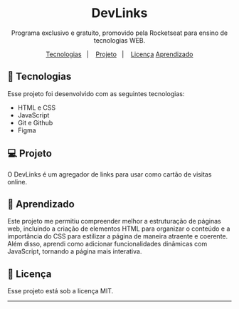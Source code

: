 <h1 align="center"> DevLinks </h1>

<p align="center">
Programa exclusivo e gratuito, promovido pela Rocketseat para ensino de tecnologias WEB. <br/>

<p align="center">
  <a href="#-tecnologias">Tecnologias</a>&nbsp;&nbsp;&nbsp;|&nbsp;&nbsp;&nbsp;
  <a href="#-projeto">Projeto</a>&nbsp;&nbsp;&nbsp;|&nbsp;&nbsp;&nbsp;
  <a href="#memo-licença">Licença</a>
  <a href="aprendizado">Aprendizado</a>
</p>

## 🚀 Tecnologias

Esse projeto foi desenvolvido com as seguintes tecnologias:

- HTML e CSS
- JavaScript
- Git e Github
- Figma

## 💻 Projeto

O DevLinks é um agregador de links para usar como cartão de visitas online.

## 📕 Aprendizado

Este projeto me permitiu compreender melhor a estruturação de páginas web, incluindo a criação de elementos HTML para organizar o conteúdo e a importância do CSS para estilizar a página de maneira atraente e coerente. Além disso, aprendi como adicionar funcionalidades dinâmicas com JavaScript, tornando a página mais interativa.

## :memo: Licença

Esse projeto está sob a licença MIT.

---
